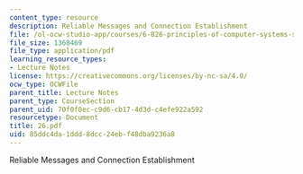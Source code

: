 ```yaml
---
content_type: resource
description: Reliable Messages and Connection Establishment
file: /ol-ocw-studio-app/courses/6-826-principles-of-computer-systems-spring-2002/85ddc4da1ddd8dcc24ebf48dba9236a8_26.pdf
file_size: 1368469
file_type: application/pdf
learning_resource_types:
- Lecture Notes
license: https://creativecommons.org/licenses/by-nc-sa/4.0/
ocw_type: OCWFile
parent_title: Lecture Notes
parent_type: CourseSection
parent_uid: 70f0f0ec-c9d6-cb17-4d3d-c4efe922a592
resourcetype: Document
title: 26.pdf
uid: 85ddc4da-1ddd-8dcc-24eb-f48dba9236a8
---
```

Reliable Messages and Connection Establishment